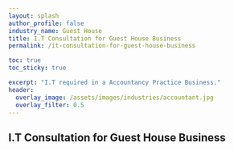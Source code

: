 ```yaml
---
layout: splash 
author_profile: false 
industry_name: Guest House
title: I.T Consultation for Guest House Business
permalink: /it-consultation-for-guest-house-business

toc: true
toc_sticky: true

excerpt: "I.T required in a Accountancy Practice Business."
header:
  overlay_image: /assets/images/industries/accountant.jpg
  overlay_filter: 0.5 
---
```


## I.T Consultation for Guest House Business